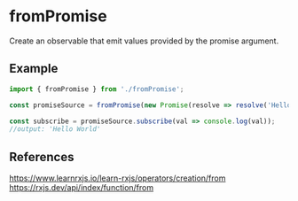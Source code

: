 # fromPromise

Create an observable that emit values provided by the promise argument.

## Example

```js
import { fromPromise } from './fromPromise';

const promiseSource = fromPromise(new Promise(resolve => resolve('Hello World!')));

const subscribe = promiseSource.subscribe(val => console.log(val));
//output: 'Hello World'
```

## References

https://www.learnrxjs.io/learn-rxjs/operators/creation/from
https://rxjs.dev/api/index/function/from
